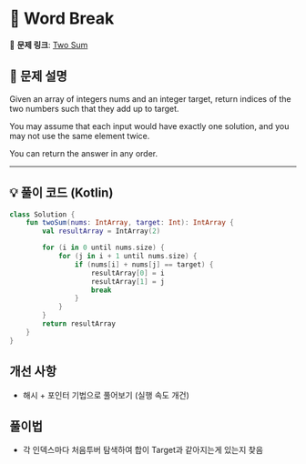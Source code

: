 # 📝 Word Break

🔗 **문제 링크**: [Two Sum](https://leetcode.com/problems/two-sum/)

## 📌 문제 설명  

Given an array of integers nums and an integer target, return indices of the two numbers such that they add up to target.

You may assume that each input would have exactly one solution, and you may not use the same element twice.

You can return the answer in any order.

---

## 💡 풀이 코드 (Kotlin)
```kotlin
class Solution {
    fun twoSum(nums: IntArray, target: Int): IntArray {
        val resultArray = IntArray(2)

        for (i in 0 until nums.size) {
            for (j in i + 1 until nums.size) {
                if (nums[i] + nums[j] == target) {
                    resultArray[0] = i
                    resultArray[1] = j
                    break
                }
            }
        }
        return resultArray
    }
}
```

## 개선 사항
- 해시 + 포인터 기법으로 풀어보기 (실행 속도 개건)

## 풀이법
- 각 인덱스마다 처음투버 탐색하여 합이 Target과 같아지는게 있는지 찾음
